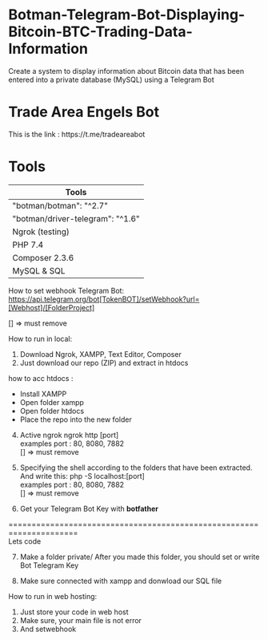 # Botman-Telegram-Bot-Displaying-Bitcoin-BTC-Trading-Data-Information
Create a system to display information about Bitcoin data that has been entered into a private database (MySQL) using a Telegram Bot

<h1> Trade Area Engels Bot </h1>
This is the link : https://t.me/tradeareabot

<h1>Tools</h1>
<table>
  <thead>
    <tr>
      <th>Tools</th>
    </tr>
  </thead>
  <tbody>
    <tr>
      <td>"botman/botman": "^2.7"</td>
    </tr>
    <tr>
      <td>"botman/driver-telegram": "^1.6"</td>
    </tr>
    <tr>
      <td>Ngrok (testing)</td>
    </tr>
    <tr>
      <td>PHP 7.4</td>
    </tr>
    <tr>
      <td>Composer 2.3.6</td>
    </tr>
    <tr>
      <td>MySQL & SQL</td>
    </tr>
  </tbody>
</table>


How to set webhook Telegram Bot:
https://api.telegram.org/bot[TokenBOT]/setWebhook?url=[Webhost]/[FolderProject]

[] => must remove

How to run in local:
1) Download Ngrok, XAMPP, Text Editor, Composer
2) Just download our repo (ZIP) and extract in htdocs

how to acc htdocs :
- Install XAMPP
- Open folder xampp
- Open folder htdocs
- Place the repo into the new folder

4) Active ngrok 
ngrok http [port] <br>
examples port : 80, 8080, 7882<br>
[] => must remove

5) Specifying the shell according to the folders that have been extracted. And write this:
php -S localhost:[port]<br>
examples port : 80, 8080, 7882<br>
[] => must remove

6) Get your Telegram Bot Key with <b>botfather</b>

=====================================================================<br>
Lets code

7) Make a folder private/
After you made this folder, you should set or write Bot Telegram Key

8) Make sure connected with xampp and donwload our SQL file


How to run in web hosting:
1) Just store your code in web host
2) Make sure, your main file is not error
3) And setwebhook

